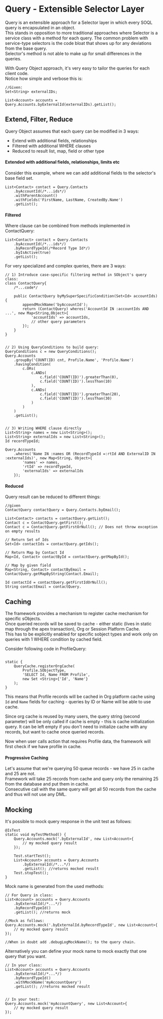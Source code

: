 # Query - Extensible Selector Layer

Query is an extensible approach for a Selector layer in which every SOQL query is encapsulated in an object.  
This stands in opposition to more traditional approaches where Selector is a service class with a method for each query.
The common problem with service-type selectors is the code bloat that shows up for any deviations from the base query.  
Selector's method is not able to make up for small differences in the queries.

With Query Object approach, it's very easy to tailor the queries for each client code.  
Notice how simple and verbose this is:
```apex
//Given:
Set<String> externalIDs;

List<Account> accounts = Query.Accounts.byExternalId(externalIDs).getList();
```

## Extend, Filter, Reduce
Query Object assumes that each query can be modified in 3 ways:
* Extend with additional fields, relationships
* Filtered with additional WHERE clauses
* Reduced to result list, map, field or other type



#### Extended with additional fields, relationships, limits etc

Consider this example, where we can add additional fields to the selector's base field set.
```apex
List<Contact> contact = Query.Contacts
    .byAccountId(/*...ids*/)
    .withParentAccount()
    .withFields('FirstName, LastName, CreatedBy.Name')
    .getList();
```

#### Filtered

Where clause can be combined from methods implemented in ContactQuery:
```apex
List<Contact> contact = Query.Contacts
    .byAccountId(/*...ids*/)
    .byRecordTypeId(/*Record Type Id*/)
    .byIsActive(true)
    .getList();
```

For very specialized and complex queries, there are 3 ways:
```apex
// 1) Introduce case-specific filtering method in SObject's query class:
class ContactQuery{
    /*...code*/

    public ContactQuery byMySuperSpecificCondition(Set<Id> accountIds) {
        appendMockName('byAccountId');
        return (ContactQuery) wheres('AccountId IN :accountIds AND ...', new Map<String,Object>{
            'accountIds' => accountIds,
            // other query parameters
        });
    }
}


// 2) Using QueryConditions to build query:
QueryConditions c = new QueryConditions();
Query.Accounts
    .groupBy('COUNT(ID) cnt, Profile.Name', 'Profile.Name')
    .havingCondition(
        c.ORs(
            c.ANDs(
                c.field('COUNT(ID)').greaterThan(0),
                c.field('COUNT(ID)').lessThan(10)
            ),
            c.ANDs(
                c.field('COUNT(ID)').greaterThan(20),
                c.field('COUNT(ID)').lessThan(30)
            )
        )
    )
    .getList();


// 3) Writing WHERE clause directly
List<String> names = new List<String>();
List<String> externalIds = new List<String>();
Id recordTypeId;

Query.Accounts
    .wheres('Name IN :names OR (RecordTypeId =:rtId AND ExternalID IN :externalIds)', new Map<String, Object>{
        'names' => names,
        'rtId' => recordTypeId,
        'externalIds' => externalIds
    });
```

#### Reduced
Query result can be reduced to different things:
```apex
//given
ContactQuery contactQuery = Query.Contacts.byEmail();

List<Contact> contacts = contactQuery.getList();
Contact c = ContactQuery.getFirst();
Contact c = ContactQuery.getFirstOrNull(); // Does not throw exception on empty results

// Return Set of Ids
Set<Id> contactIds = contactQuery.getIds();

// Return Map by Contact Id
Map<Id, Contact> contactById = contactQuery.getMapById();

// Map by given field
Map<String, Contact> contactByEmail = ContactQuery.getMapByString(Contact.Email);

Id contactId = contactQuery.getFirstIdOrNull();
String contactEmail = contactQuery.
```

## Caching
The framework provides a mechanism to register cache mechanism for specific sObjects.  
Once queried records will be saved to cache - either static (lives in static map through the apex transaction), Org or Session Platform Cache.  
This has to be explicitly enabled for specific sobject types and work only on queries with 1 WHERE condition by cached field.

Consider following code in ProfileQuery:
```apex

static {
    QueryCache.registerOrgCache(
        Profile.SObjectType,
        'SELECT Id, Name FROM Profile',
        new Set <String>{'Id', 'Name'}
    );
}
```

This means that Profile records will be cached in Org platform cache using `Id` and `Name` fields for caching -
queries by ID or Name will be able to use cache.

Since org cache is reused by many users, the query string (second parameter) will be only called if cache is empty -
this is cache initialization query. It can be left empty if you don't need to initialize cache with any records, but want to cache once queried records. 

Now when user calls action that requires Profile data, the framework will first check if we have profile in cache.

#### Progressive Caching
Let's assume that we're querying 50 queue records - we have 25 in cache and 25 are not.  
Framework will take 25 records from cache and query only the remaining 25 from the database and put them in cache.   
Consecutive call with the same query will get all 50 records from the cache and thus will not use any DML.

## Mocking
It's possible to mock query response in the unit test as follows:

```apex
@IsTest
static void myTestMethod() {
    Query.Accounts.mock('.byExternalId', new List<Account>{
        // my mocked query result
    });

    Test.startTest();
    List<Account> accounts = Query.Accounts
        .byExternalId(/*...*/)
        .getList(); //returns mocked result
    Test.stopTest();
}
```

Mock name is generated from the used methods:
```apex
// For Query in class:
List<Account> accounts = Query.Accounts
    .byExternalId(/*...*/)
    .byRecordTypeId()
    .getList(); //returns mock

//Mock as follows:
Query.Accounts.mock('.byExternalId.byRecordTypeId', new List<Account>{
    // my mocked query result
});

//When in doubt add .debugLogMockName(); to the query chain.
```

Alternatively you can define your mock name to mock exactly that one query that you want.
```apex
// In your class:
List<Account> accounts = Query.Accounts
    .byExternalId(/*...*/)
    .byRecordTypeId()
    .withMockName('myAccountQuery')
    .getList(); //returns mocked result


// In your test:
Query.Accounts.mock('myAccountQuery', new List<Account>{
    // my mocked query result
});

```
